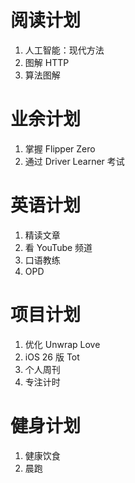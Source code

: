 # 阅读计划

1. 人工智能：现代方法
2. 图解 HTTP
3. 算法图解

# 业余计划

1. 掌握 Flipper Zero
2. 通过 Driver Learner 考试

# 英语计划

1. 精读文章
2. 看 YouTube 频道
3. 口语教练
4. OPD

# 项目计划

1. 优化 Unwrap Love
2. iOS 26 版 Tot
3. 个人周刊
4. 专注计时

# 健身计划

1. 健康饮食
2. 晨跑